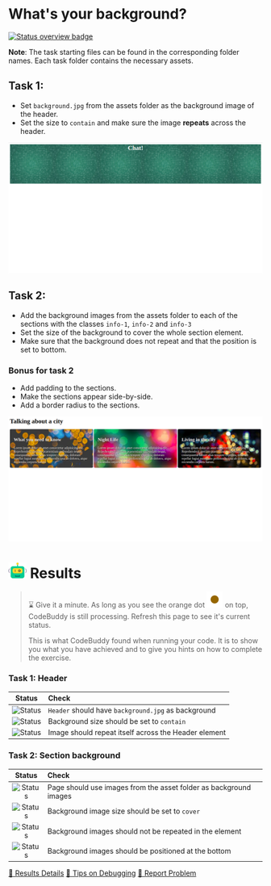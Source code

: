 # What's your background? 
[![Status overview badge](../../blob/badges/.github/badges/talk/badge.svg)](#-results)


**Note**: The task starting files can be found in the corresponding folder names. Each task folder contains the necessary assets.

## Task 1: 
- Set `background.jpg` from the assets folder as the background image of the header. 
- Set the size to `contain` and make sure the image **repeats** across the header. 

![task1-reference](./images/task1.png)

## Task 2: 
- Add the background images from the assets folder to each of the sections with the classes `info-1`, `info-2` and `info-3` 
- Set the size of the background to cover the whole section element. 
- Make sure that the background does not repeat and that the position is set to bottom.  

### Bonus for task 2 
* Add padding to the sections. 
* Make the sections appear side-by-side. 
* Add a border radius to the sections.

![task1-reference](./images/task2.png)

[//]: # (autograding info start)
# <img src="https://github.com/DCI-EdTech/autograding-setup/raw/main/assets/bot-large.svg" alt="" data-canonical-src="https://github.com/DCI-EdTech/autograding-setup/raw/main/assets/bot-large.svg" height="31" /> Results
> ⌛ Give it a minute. As long as you see the orange dot ![processing](https://raw.githubusercontent.com/DCI-EdTech/autograding-setup/main/assets/processing.svg) on top, CodeBuddy is still processing. Refresh this page to see it's current status.
>
> This is what CodeBuddy found when running your code. It is to show you what you have achieved and to give you hints on how to complete the exercise.


### Task 1: Header

|                 Status                  | Check                                                                                    |
| :-------------------------------------: | :--------------------------------------------------------------------------------------- |
| ![Status](../../blob/badges/.github/badges/talk/status0.svg) | `Header` should have `background.jpg` as background |
| ![Status](../../blob/badges/.github/badges/talk/status1.svg) | Background size should be set to `contain` |
| ![Status](../../blob/badges/.github/badges/talk/status2.svg) | Image should repeat itself across the Header element |

### Task 2: Section background

|                 Status                  | Check                                                                                    |
| :-------------------------------------: | :--------------------------------------------------------------------------------------- |
| ![Status](../../blob/badges/.github/badges/talk/status3.svg) | Page should use images from the asset folder as background images |
| ![Status](../../blob/badges/.github/badges/talk/status4.svg) | Background image size should be set to `cover` |
| ![Status](../../blob/badges/.github/badges/talk/status5.svg) | Background images should not be repeated in the element |
| ![Status](../../blob/badges/.github/badges/talk/status6.svg) | Background images should be positioned at the bottom |



[🔬 Results Details](../../actions)
[🐞 Tips on Debugging](https://github.com/DCI-EdTech/autograding-setup/wiki/How-to-work-with-CodeBuddy)
[📢 Report Problem](https://docs.google.com/forms/d/e/1FAIpQLSfS8wPh6bCMTLF2wmjiE5_UhPiOEnubEwwPLN_M8zTCjx5qbg/viewform?usp=pp_url&entry.652569746=UIB-boxmodel-backgroundimages)


[//]: # (autograding info end)